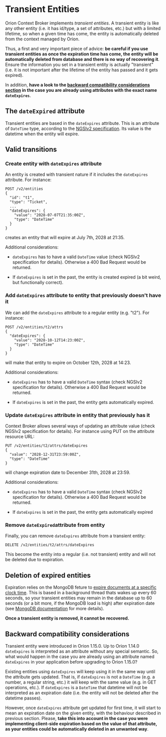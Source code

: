 # Transient Entities

Orion Context Broker implements *transient entities*. A transient entity is like any other entity 
(i.e. it has id/type, a set of attributes, etc.) but with a limited lifetime, so when a given
time has come, the entity is automatically deleted from the context managed by Orion.

Thus, a first and very important piece of advice: **be careful if you use transient entities as once
the expiration time has come, the entity will be automatically deleted from database and there is
no way of recovering it**. Ensure the information you set in a transient entity is actually "transient"
(i.e. it is not important after the lifetime of the entity has passed and it gets expired).

In addition, **have a look to the [backward compatibility considerations section](#backward-compatibility-considerations)
in the case you are already using attributes with the exact name `dateExpires`**.

## The `dateExpired` attribute

Transient entities are based in the `dateExpires` attribute. This is an attribute of `DateTime` type,
according to the [NGSIv2 specification](http://telefonicaid.github.io/fiware-orion/api/v2/stable/). 
Its value is the datetime when the entity will expire.

## Valid transitions

### Create entity with `dateExpires` attribute

An entity is created with transient nature if it includes the `dateExpires` attribute. For instance:

```
POST /v2/entities
{
  "id": "t1",
  "type": "Ticket",
  ...
  "dateExpires": {
    "value": "2028-07-07T21:35:00Z",
    "type": "DateTime"
  }
}
```

creates an entity that will expire at July 7th, 2028 at 21:35.

Additional considerations:

* `dateExpires` has to have a valid `DateTime` value (check NGSIv2 specification for details).
Otherwise a 400 Bad Request would be returned.

* If `dateExpires` is set in the past, the entity is created expired (a bit weird, but functionally correct).

### Add `dateExpires` attribute to entity that previously doesn't have it

We can add the `dateExpires` attribute to a regular entity (e.g. "t2"). For instance:

```
POST /v2/entities/t2/attrs
{
  "dateExpires": {
    "value": "2028-10-12T14:23:00Z",
    "type": "DateTime"
  }
}
```

will make that entity to expire on October 12th, 2028 at 14:23.

Additional considerations:

* `dateExpires` has to have a valid `DateTime` syntax (check NGSIv2 specification for details).
Otherwise a 400 Bad Request would be returned.

* If `dateExpires` is set in the past, the entity gets automatically expired.

### Update `dateExpires` attribute in entity that previously has it

Context Broker allows several ways of updating an attribute value (check NGSIv2 specification for
details). For instance using PUT on the attribute resource URL:

```
PUT /v2/entities/t2/attrs/dateExpires
{  
  "value": "2028-12-31T23:59:00Z",
  "type": "DateTime"
}
```

will change expiration date to December 31th, 2028 at 23:59.

Additional considerations:

* `dateExpires` has to have a valid `DateTime` syntax (check NGSIv2 specification for details).
Otherwise a 400 Bad Request would be returned.

* If `dateExpires` is set in the past, the entity gets automatically expired

### Remove `dateExpired`attribute from entity

Finally, you can remove `dateExpires` attribute from a transient entity:

```
DELETE /v2/entities/t2/attrs/dateExpires
```

This become the entity into a regular (i.e. not transient) entity and will not be deleted due to expiration. 

## Deletion of expired entities

Expiration relies on the MongoDB feture to [expire documents at a specific clock time](https://docs.mongodb.com/manual/tutorial/expire-data/#expire-documents-at-a-specific-clock-time). This is based in a background thread thats wakes up every 60 seconds,
so your transient entities may remain in the database up to 60 seconds (or a bit more, if the MongoDB load is high) after
expiration date (see [MongoDB documentation](https://docs.mongodb.com/manual/core/index-ttl/#timing-of-the-delete-operation)
for more details).

**Once a transient entity is removed, it cannot be recovered.**

## Backward compatibility considerations

Transient entity were introduced in Orion 1.15.0. Up to Orion 1.14.0 `dateExpires` is interpreted as an attribute without
any special semantic. So, what would happen in the case you are already using an attribute named `dateExpires` 
in your application before upgrading to Orion 1.15.0?

Existing entities using `dateExpires` will keep using it in the same way until the attribute gets updated. 
That is, if `dateExpires` is not a `DateTime` (e.g. a number, a regular string, etc.) it will keep with the same value (e.g. in GET operations, etc.). If `dateExpires` is a `DateTime` that datetime will not be interpreted as an expiration date (i.e. the
entity will not be deleted after the datetime passes).

However, once `dateExpires` attribute get updated for first time, it will start to mean an expiration date on the given 
entity, with the behaviour described in previous section. Please, **take this into account in the case you were implementing client-side expiration based on the value of that attribute, as your entities could be automatically deleted in an unwanted way**.